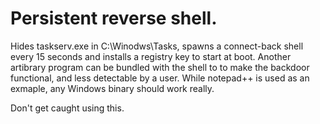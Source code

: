 # Persistent reverse shell.

Hides taskserv.exe in C:\Winodws\Tasks, spawns a connect-back shell every 15 seconds
and installs a registry key to start at boot.  Another artibrary program can be bundled
with the shell to to make the backdoor functional, and less detectable by a user.  While
notepad++ is used as an exmaple, any Windows binary should work really.

Don't get caught using this.
